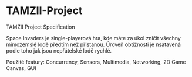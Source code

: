 # TAMZII-Project

TAMZII Project Specification

Space Invaders je single-playerová hra, kde máte za úkol zničit všechny mimozemslé lodě předtím než přistanou.
Úroveň obtížnosti je nsatavená podle toho jak jsou nepřátelské lodě rychlé.

Použité featury:
Concurrency,
Sensors,
Multimedia,
Networking,
2D Game Canvas,
GUI
